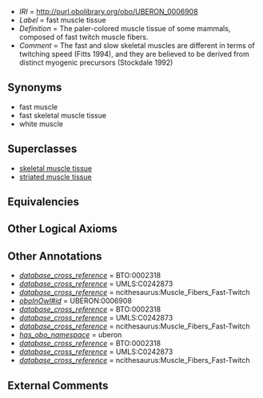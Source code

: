  * *IRI* = http://purl.obolibrary.org/obo/UBERON_0006908
 * *Label* = fast muscle tissue
 * *Definition* = The paler-colored muscle tissue of some mammals, composed of fast twitch muscle fibers.
 * *Comment* = The fast and slow skeletal muscles are different in terms of twitching speed (Fitts 1994), and they are believed to be derived from distinct myogenic precursors (Stockdale 1992)

## Synonyms

 * fast muscle
 * fast skeletal muscle tissue
 * white muscle

## Superclasses

 * [skeletal muscle tissue](../../UBERON/34/UBERON_0001134.md)
 * [striated muscle tissue](../../UBERON/36/UBERON_0002036.md)

## Equivalencies


## Other Logical Axioms


## Other Annotations

 * *[database_cross_reference](../../ef/oboInOwl#hasDbXref.md)* = BTO:0002318
 * *[database_cross_reference](../../ef/oboInOwl#hasDbXref.md)* = UMLS:C0242873
 * *[database_cross_reference](../../ef/oboInOwl#hasDbXref.md)* = ncithesaurus:Muscle_Fibers_Fast-Twitch
 * *[oboInOwl#id](../../id/oboInOwl#id.md)* = UBERON:0006908
 * *[database_cross_reference](../../ef/oboInOwl#hasDbXref.md)* = BTO:0002318
 * *[database_cross_reference](../../ef/oboInOwl#hasDbXref.md)* = UMLS:C0242873
 * *[database_cross_reference](../../ef/oboInOwl#hasDbXref.md)* = ncithesaurus:Muscle_Fibers_Fast-Twitch
 * *[has_obo_namespace](../../ce/oboInOwl#hasOBONamespace.md)* = uberon
 * *[database_cross_reference](../../ef/oboInOwl#hasDbXref.md)* = BTO:0002318
 * *[database_cross_reference](../../ef/oboInOwl#hasDbXref.md)* = UMLS:C0242873
 * *[database_cross_reference](../../ef/oboInOwl#hasDbXref.md)* = ncithesaurus:Muscle_Fibers_Fast-Twitch

## External Comments

